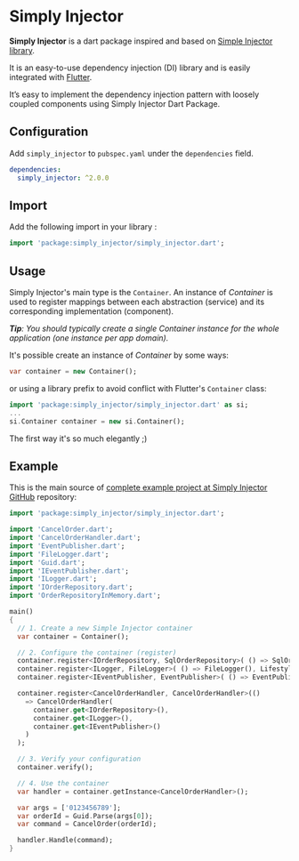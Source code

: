 # Simply Injector
**Simply Injector** is a dart package inspired and based on [Simple Injector library](https://simpleinjector.org/).

It is an easy-to-use dependency injection (DI) library and is easily integrated with [Flutter](https://flutter.io).

It’s easy to implement the dependency injection pattern with 
loosely coupled components using Simply Injector Dart Package.


## Configuration
Add `simply_injector` to `pubspec.yaml` under the `dependencies` field.

```yaml
dependencies:
  simply_injector: ^2.0.0
```


## Import
Add the following import in your library :

```dart
import 'package:simply_injector/simply_injector.dart';
```


## Usage
Simply Injector's main type is the `Container`. An instance of *Container* is used to 
register mappings between each abstraction (service) and its corresponding implementation (component).

***Tip**: You should typically create a single Container instance for the whole application (one instance per app domain).*

It's possible create an instance of *Container* by some ways:
```dart
var container = new Container();
```
or using a library prefix to avoid conflict with Flutter's `Container` class:
```dart
import 'package:simply_injector/simply_injector.dart' as si;
... 
si.Container container = new si.Container();
```
The first way it's so much elegantly ;)


## Example
This is the main source of [complete example project at Simply Injector GitHub](https://github.com/flutuate/simply_injector/tree/master/example) repository:
```dart
import 'package:simply_injector/simply_injector.dart';

import 'CancelOrder.dart';
import 'CancelOrderHandler.dart';
import 'EventPublisher.dart';
import 'FileLogger.dart';
import 'Guid.dart';
import 'IEventPublisher.dart';
import 'ILogger.dart';
import 'IOrderRepository.dart';
import 'OrderRepositoryInMemory.dart';

main()
{
  // 1. Create a new Simple Injector container
  var container = Container();

  // 2. Configure the container (register)
  container.register<IOrderRepository, SqlOrderRepository>( () => SqlOrderRepository(container.get<ILogger>()));
  container.register<ILogger, FileLogger>( () => FileLogger(), Lifestyle.Singleton );
  container.register<IEventPublisher, EventPublisher>( () => EventPublisher(), Lifestyle.Singleton );

  container.register<CancelOrderHandler, CancelOrderHandler>(()
    => CancelOrderHandler(
      container.get<IOrderRepository>(),
      container.get<ILogger>(),
      container.get<IEventPublisher>() 
    )
  );

  // 3. Verify your configuration
  container.verify();

  // 4. Use the container
  var handler = container.getInstance<CancelOrderHandler>();

  var args = ['0123456789'];
  var orderId = Guid.Parse(args[0]);
  var command = CancelOrder(orderId);

  handler.Handle(command);
}
```

